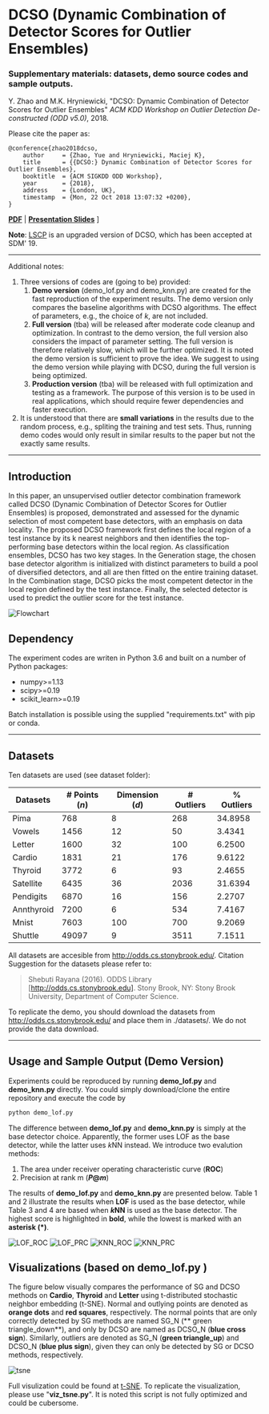 # DCSO (Dynamic Combination of Detector Scores for Outlier Ensembles)
### Supplementary materials: datasets, demo source codes and sample outputs.

Y. Zhao and M.K. Hryniewicki, "DCSO: Dynamic Combination of Detector Scores for Outlier Ensembles" *ACM KDD Workshop on Outlier Detection De-constructed (ODD v5.0)*, 2018. 

Please cite the paper as:

    @conference{zhao2018dcso,
        author     = {Zhao, Yue and Hryniewicki, Maciej K},
        title      = {{DCSO:} Dynamic Combination of Detector Scores for Outlier Ensembles},
        booktitle  = {ACM SIGKDD ODD Workshop},
        year       = {2018},
        address    = {London, UK},
        timestamp  = {Mon, 22 Oct 2018 13:07:32 +0200},
    }

    
**[PDF](https://www.andrew.cmu.edu/user/lakoglu/odd/accepted_papers/ODD_v50_paper_3.pdf)** | 
**[Presentation Slides](https://yuezhao.squarespace.com/s/ODD-Zhao-DCSO.pdf)** ]

**Note**: [LSCP](https://github.com/yzhao062/lscp) is an upgraded version of DCSO, which has been accepted at SDM' 19.

------------

Additional notes:
1. Three versions of codes are (going to be) provided:
   1. **Demo version** (demo_lof.py and demo_knn.py) are created for the fast reproduction of the experiment results. The demo version only compares the baseline algorithms with DCSO algorithms. The effect of parameters, e.g., the choice of *k*, are not included.
   2.  **Full version** (tba)  will be released after moderate code cleanup and optimization. In contrast to the demo version, the full version also considers the impact of parameter setting. The full version is therefore relatively slow, which will be further optimized. It is noted the demo version is sufficient to prove the idea. We suggest to using the demo version while playing with DCSO, during the full version is being optimized.
   3. **Production version** (tba) will be released with full optimization and testing as a framework. The purpose of this version is to be used in real applications, which should require fewer dependencies and faster execution.
3. It is understood that there are **small variations** in the results due to the random process, e.g., spliting the training and test sets. Thus, running demo codes would only result in similar results to the paper but not the exactly same results.
------------

##  Introduction
In this paper, an unsupervised outlier detector combination framework called DCSO (Dynamic Combination of Detector Scores for Outlier Ensembles) is proposed, demonstrated and assessed for the dynamic selection of most competent base detectors, with an emphasis on data locality. The proposed DCSO framework first defines the local region of a test instance by its k nearest neighbors and then identifies the top-performing base detectors within the local region.
As classification ensembles, DCSO has two key stages. In the Generation stage, the chosen base detector algorithm is initialized with distinct parameters to build a pool of diversified detectors, and all are then fitted on the entire training dataset. In the Combination stage, DCSO picks the most competent detector in the local region defined by the test instance. Finally, the selected detector is used to predict the outlier score for the test instance.

![Flowchart](https://github.com/yzhao062/DCSO/blob/master/md_figs/flowchart.png)

## Dependency
The experiment codes are writen in Python 3.6 and built on a number of Python packages:
- numpy>=1.13
- scipy>=0.19
- scikit_learn>=0.19

Batch installation is possible using the supplied "requirements.txt" with pip or conda.

------------

## Datasets
Ten datasets are used (see dataset folder):

| Datasets   | #  Points (*n*)  | Dimension (*d*)  | # Outliers  | % Outliers
| ---------- | ---------------- | ---------------- | ----------- |------------|
| Pima 	     | 768	            | 8	               | 268	     | 34.8958    |
| Vowels     | 1456	            | 12               | 50          | 3.4341     |
| Letter	 | 1600             | 32               | 100	     | 6.2500     |
| Cardio     | 1831	            | 21	           | 176         | 9.6122     |
| Thyroid	 | 3772	            | 6	               | 93	         | 2.4655     |
| Satellite	 | 6435	            | 36	           | 2036	     | 31.6394    |
| Pendigits	 | 6870	            | 16	           | 156	     | 2.2707     |
| Annthyroid | 7200	            | 6	               | 534	     | 7.4167     |
| Mnist	     | 7603	            | 100	           | 700	     | 9.2069     |
| Shuttle	 | 49097	        | 9	               | 3511        | 7.1511     |

All datasets are accesible from http://odds.cs.stonybrook.edu/. Citation Suggestion for the datasets please refer to: 
> Shebuti Rayana (2016).  ODDS Library [http://odds.cs.stonybrook.edu]. Stony Brook, NY: Stony Brook University, Department of Computer Science.

To replicate the demo, you should download the datasets from http://odds.cs.stonybrook.edu/ and place them in ./datasets/. We do not provide the data download.

------------

## Usage and Sample Output (Demo Version)
Experiments could be reproduced by running **demo_lof.py** and **demo_knn.py** directly. You could simply download/clone the entire repository and execute the code by 
```bash
python demo_lof.py
```

The difference between **demo_lof.py** and **demo_knn.py** is simply at the base detector choice. Apparently, the former uses LOF as the base detector, while the latter uses *k*NN instead. We introduce two evalution methods:
1.  The area under receiver operating characteristic curve (**ROC**)
2.  Precision at rank m (***P*@*m***) 

The results of **demo_lof.py** and **demo_knn.py**  are presented below. Table 1 and 2 illustrate the results when **LOF** is used as the base detector, while Table 3 and 4 are based when ***k*NN** is used as the base detector. The highest score is highlighted in **bold**, while the lowest is marked with an **asterisk (*)**.

![ LOF_ROC](https://github.com/yzhao062/DCSO/blob/master/md_figs/lof_roc.png)
![ LOF_PRC](https://github.com/yzhao062/DCSO/blob/master/md_figs/lof_prc.png)
![ KNN_ROC](https://github.com/yzhao062/DCSO/blob/master/md_figs/knn_roc.png)
![ KNN_PRC](https://github.com/yzhao062/DCSO/blob/master/md_figs/knn_prc.png)

## Visualizations (based on demo_lof.py )
The figure below visually compares the performance of SG and DCSO methods on **Cardio**, **Thyroid** and **Letter** using t-distributed stochastic neighbor embedding (t-SNE). Normal and outlying points are denoted as **orange dots** and **red squares**, respectively. The normal points that are only correctly detected by SG methods are named SG_N (** green triangle_down**), and only by DCSO are named as DCSO_N (**blue cross sign**). Similarly, outliers are denoted as SG_N (**green triangle_up**) and DCSO_N (**blue plus sign**), given they can only be detected by SG or DCSO methods, respectively.

![ tsne](https://github.com/yzhao062/DCSO/blob/master/md_figs/tsne.png)

Full visulization could be found at [t-SNE](https://github.com/yzhao062/DCSO/tree/master/viz "t-SNE"). To replicate the  visualization, please use "**viz_tsne.py**". It is noted this script is not fully optimized and could be cubersome.
